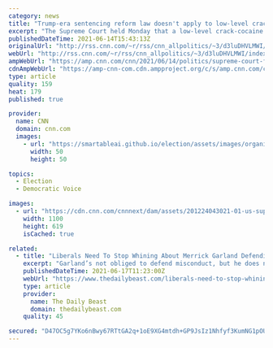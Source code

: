 ```yaml
---
category: news
title: "Trump-era sentencing reform law doesn't apply to low-level crack cocaine offenders, Supreme Court says"
excerpt: "The Supreme Court held Monday that a low-level crack-cocaine offender is ineligible to seek a reduced sentence under the Trump-era First Step Act sentencing reform law.\n    \n"
publishedDateTime: 2021-06-14T15:43:13Z
originalUrl: "http://rss.cnn.com/~r/rss/cnn_allpolitics/~3/d3luDHVLMWI/index.html"
webUrl: "http://rss.cnn.com/~r/rss/cnn_allpolitics/~3/d3luDHVLMWI/index.html"
ampWebUrl: "https://amp.cnn.com/cnn/2021/06/14/politics/supreme-court-first-step-act-crack-cocaine-conviction-case/index.html"
cdnAmpWebUrl: "https://amp-cnn-com.cdn.ampproject.org/c/s/amp.cnn.com/cnn/2021/06/14/politics/supreme-court-first-step-act-crack-cocaine-conviction-case/index.html"
type: article
quality: 159
heat: 179
published: true

provider:
  name: CNN
  domain: cnn.com
  images:
    - url: "https://smartableai.github.io/election/assets/images/organizations/cnn.com-50x50.jpg"
      width: 50
      height: 50

topics:
  - Election
  - Democratic Voice

images:
  - url: "https://cdn.cnn.com/cnnnext/dam/assets/201224043021-01-us-supreme-court-1211-super-tease.jpg"
    width: 1100
    height: 619
    isCached: true

related:
  - title: "Liberals Need To Stop Whining About Merrick Garland Defending Trump"
    excerpt: "Garland’s not obliged to defend misconduct, but he does need to restore the confidence in the Department of Justice that the previous administration shattered and squandered."
    publishedDateTime: 2021-06-17T11:23:00Z
    webUrl: "https://www.thedailybeast.com/liberals-need-to-stop-whining-about-merrick-garland-defending-trump"
    type: article
    provider:
      name: The Daily Beast
      domain: thedailybeast.com
    quality: 45

secured: "D47OC5g7YKo6nBwy67RTtGA2q+1oE9XG4mtdh+GP9JsIz1Nhfyf3KumNG1pOUCEkdK+4qB1tKRQcAqwf3A4XjyNMNgFcaae8tEsNr/eN7xlOGcpKn9ePziEImTHz7vGYVS5SmiS8EEBxLOqzzPqMmU9GZkkRqrXmjnqJJxIJvVj0jLmyMOYxRWWvYC41IH/q2KK32UTE/WoRkzWnLkq/ozkXXRxCnnMGcGAlA0sK4aNbK9CQUwCMBmACK1H26N1h2vP3pvS9OLtw6ZSmE/w0IneAGKPlX5Nh3qZSUgknBJVqg33MIq2IMsLMPLHm1mR87JonXz5uNiYwz9KVnZ4xleCh138ZDXhenGs227IFk20=;01ckgoyNnAUkQMk7OgDyKQ=="
---
```


